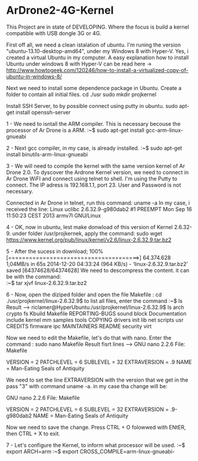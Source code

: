 ArDrone2-4G-Kernel
==================

This Project are in state of DEVELOPING. Where the focus is build a kernel compatible with USB dongle 3G or 4G.

First off all, we need a clean istalation of ubuntu. I'm runing the version "ubuntu-13.10-desktop-amd64", under my Windows 8 with Hyper-V.
Yes, i created a virtual Ubuntu in my computer.
A easy explanation how to install Ubuntu under windows 8 with Hyper-V can be read here -> http://www.howtogeek.com/120246/how-to-install-a-virtualized-copy-of-ubuntu-in-windows-8/
  
Next we need to install some dependence package in Ubuntu.
 Create a folder to contain all initial files.
 cd ./usr
 sudo mkdir projkernel
 
 Install SSH Server, to by possible connect using putty in ubuntu.
 sudo apt-get install openssh-server
 
1 - We need to isntall the ARM compiler. This is necessary becouse the processor of Ar Drone is a ARM.
:~$ sudo apt-get install  gcc-arm-linux-gnueabi

2 - Next gcc compiler, in my case, is already installed.
:~$ sudo apt-get install binutils-arm-linux-gnueabi

3 - We will need to compile the kernel with the same version kernel of Ar Drone 2.0.  To dyscover the Ardrone Kernel version, we need to connect in Ar Drone WiFI
and connect using telnet to shell. I'm using the Putty to connect.  The IP adress is 192.168.1.1, port 23. User and Password is not necessary.

Connected in Ar Drone in telnet, run this command: uname -a
In my case, i received the line: Linux uclibc 2.6.32.9-g980dab2 #1 PREEMPT Mon Sep 16 11:50:23 CEST 2013 armv7l GNU/Linux

4 - OK, now in ubuntu, lest make donwload of this version of Kernel 2.6.32-9.
under folder /usr/projkernek, apply the command: sudo wget https://www.kernel.org/pub/linux/kernel/v2.6/linux-2.6.32.9.tar.bz2

5 - After the sucess in download; 100%[======================================>] 64.374.628  1,04MB/s   in 65s
2014-12-20 04:33:24 (964 KB/s) - ‘linux-2.6.32.9.tar.bz2’ saved [64374628/64374628]
We need to descompress the content.  it can be with the command:  
  :~$ tar xjvf linux-2.6.32.9.tar.bz2

6 - Now, open the diziped folder and open the file Makefile
: cd ./usr/projkernel/linux-2.6.32.9$
to list all files, enter the command
:~$ ls
Result -->
riclamer@HyperUbuntu:/usr/projkernel/linux-2.6.32.9$ ls
arch     crypto         fs       Kbuild       Makefile  REPORTING-BUGS  sound
block    Documentation  include  kernel       mm        samples         tools
COPYING  drivers        init     lib          net       scripts         usr
CREDITS  firmware       ipc      MAINTAINERS  README    security        virt

Now we need to edit the Makefile, let's do that with nano.  Enter the command
: sudo nano Makefile
Result fisrt lines -->
  GNU nano 2.2.6              File: Makefile

VERSION = 2
PATCHLEVEL = 6
SUBLEVEL = 32
EXTRAVERSION = .9
NAME = Man-Eating Seals of Antiquity

 We need to set the line EXTRAVERSION with the version that we get in the pass "3" with command uname -a.
 in my case tha change will be:
 
 GNU nano 2.2.6              File: Makefile

VERSION = 2
PATCHLEVEL = 6
SUBLEVEL = 32
EXTRAVERSION = .9-g980dab2
NAME = Man-Eating Seals of Antiquity

 Now we need to save the change.  Press CTRL + O folowwed with ENtER, then CTRL + X to exit.
 
7 - Let's configure the Kernel, to inform what processor will be used.
:~$ export ARCH=arm
:~$ export CROSS_COMPILE=arm-linux-gnueabi-





